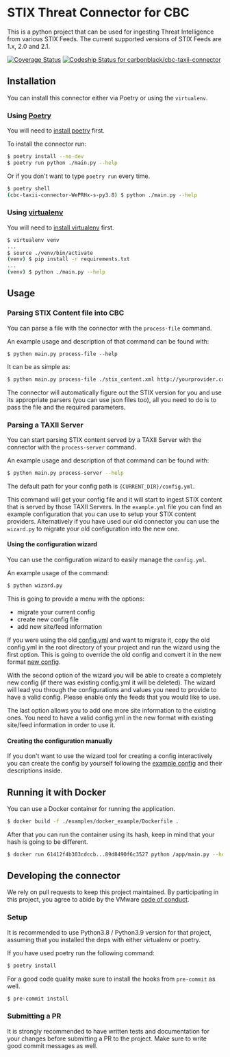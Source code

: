 # STIX Threat Connector for CBC

This is a python project that can be used for ingesting Threat Intelligence from various STIX Feeds. The current supported versions of STIX Feeds are 1.x, 2.0 and 2.1.

[![Coverage Status](https://coveralls.io/repos/github/carbonblack/cbc-taxii-connector/badge.svg?t=6yDdHe)](https://coveralls.io/github/carbonblack/cbc-taxii-connector)
[![Codeship Status for carbonblack/cbc-taxii-connector](https://app.codeship.com/projects/a0c7096c-4359-48af-944a-75399f7b42f2/status?branch=main)](https://app.codeship.com/projects/455332)


## Installation

You can install this connector either via Poetry or using the `virtualenv`.

### Using [Poetry](https://python-poetry.org/docs/)

You will need to [install poetry](https://python-poetry.org/docs/#installation) first.

To install the connector run:

```bash
$ poetry install --no-dev
$ poetry run python ./main.py --help
```

Or if you don't want to type `poetry run` every time.

```bash
$ poetry shell
(cbc-taxii-connector-WePRHx-s-py3.8) $ python ./main.py --help
```

### Using [virtualenv](https://virtualenv.pypa.io/en/latest/)

You will need to [install virtualenv](https://python-poetry.org/docs/#installation) first.

```bash
$ virtualenv venv
...
$ source ./venv/bin/activate
(venv) $ pip install -r requirements.txt
...
(venv) $ python ./main.py --help
```

## Usage

### Parsing STIX Content file into CBC

You can parse a file with the connector with the `process-file` command.

An example usage and description of that command can be found with:

```
$ python main.py process-file --help
```

It can be as simple as:
```bash
$ python main.py process-file ./stix_content.xml http://yourprovider.com/
```

The connector will automatically figure out the STIX version for you and use its appropriate parsers (you can use json files too), all you need to do is to pass the file and the required parameters.

### Parsing a TAXII Server

You can start parsing STIX content served by a TAXII Server with the connector with the `process-server` command.

An example usage and description of that command can be found with:

```bash
$ python main.py process-server --help
```

The default path for your config path is `{CURRENT_DIR}/config.yml`.


This command will get your config file and it will start to ingest STIX content that is served by those TAXII Servers. In the `example.yml` file you can find an example configuration that you can use to setup your STIX content providers.
Alternatively if you have used our old connector you can use the `wizard.py` to migrate your old configuration into the new one.

#### Using the configuration wizard

You can use the configuration wizard to easily manage the `config.yml`.

An example usage of the command:
```bash
$ python wizard.py
```
This is going to provide a menu with the options:
* migrate your current config
* create new config file
* add new site/feed information

If you were using the old [config.yml](https://github.com/carbonblack/carbon-black-cloud-sdk-python/blob/master/examples/enterprise_edr/threat_intelligence/config.yml) and want to migrate it, copy the old config.yml in the root directory of your project and run the wizard using the first option. This is going to override the old config and convert it in the new format [new config](example.yml).

With the second option of the wizard you will be able to create a completely new config (if there was existing config.yml it will be deleted). The wizard will lead you through the configurations and values you need to provide to have a valid config. Please enable only the feeds that you would like to use.

The last option allows you to add one more site information to the existing ones. You need to have a valid config.yml in the new format with existing site/feed information in order to use it.

#### Creating the configuration manually

If you don't want to use the wizard tool for creating a config interactively you can create the config by yourself following the [example config](example.yml) and their descriptions inside.

## Running it with Docker

You can use a Docker container for running the application.

```bash
$ docker build -f ./examples/docker_example/Dockerfile .
```

After that you can run the container using its hash, keep in mind that your hash is going to be different.

```bash
$ docker run 61412f4b303cdccb...89d8490f6c3527 python /app/main.py --help
```

## Developing the connector

We rely on pull requests to keep this project maintained. By participating in this project, you agree to abide by the VMware [code of conduct](CODE-OF-CONDUCT.md).

### Setup

It is recommended to use Python3.8 / Python3.9 version for that project, assuming that you installed the deps with either virtualenv or poetry.

If you have used poetry run the following command:

```bash
$ poetry install
```

For a good code quality make sure to install the hooks from `pre-commit` as well.

```bash
$ pre-commit install
```

### Submitting a PR

It is strongly recommended to have written tests and documentation for your changes before submitting a PR to the project. Make sure to write good commit messages as well.
